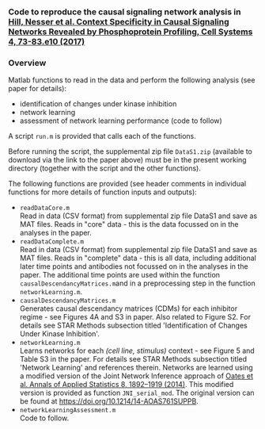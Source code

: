 ### Code to reproduce the causal signaling network analysis in [Hill, Nesser et al. Context Specificity in Causal Signaling Networks Revealed by Phosphoprotein Profiling, Cell Systems 4, 73-83.e10 (2017)](http://www.cell.com/cell-systems/abstract/S2405-4712(16)30408-2)

### Overview

Matlab functions to read in the data and perform the following analysis (see paper for details):
- identification of changes under kinase inhibition
- network learning
- assessment of network learning performance (code to follow)

A script `run.m` is provided that calls each of the functions.

Before running the script, the supplemental zip file `DataS1.zip` (available to download via the link to the paper above) must be in the present working directory (together with the script and the other functions).

The following functions are provided (see header comments in individual functions for more details of function inputs and outputs):

- `readDataCore.m` <br />
Read in data (CSV format) from supplemental zip file DataS1 and save as MAT files. Reads in "core" data - this is the data focussed on in the analyses in the paper.
- `readDataComplete.m` <br />
Read in data (CSV format) from supplemental zip file DataS1 and save as MAT files. Reads in "complete" data - this is all data, including additional later time points and antibodies not focussed on in the analyses in the paper. The additional time points are used within the function `causalDescendancyMatrices.m`and in a preprocessing step in the function `networkLearning.m`.
- `causalDescendancyMatrices.m` <br />
Generates causal descendancy matrices (CDMs) for each inhibitor regime - see Figures 4A and S3 in paper. Also related to Figure S2.
For details see STAR Methods subsection titled 'Identification of Changes Under Kinase Inhibition'.
- `networkLearning.m` <br />
Learns networks for each *(cell line, stimulus)* context - see Figure 5 and Table S3 in the paper.
For details see STAR Methods subsection titled 'Network Learning' and references therein.
Networks are learned using a modified version of the Joint Network Inference approach of [Oates et al. Annals of Applied Statistics 8, 1892–1919 (2014)](https://doi.org/10.1214/14-AOAS761). This modified version is provided as function `JNI_serial_mod`. The original version can be found at https://doi.org/10.1214/14-AOAS761SUPPB.
- `networkLearningAssessment.m` <br />
Code to follow.
